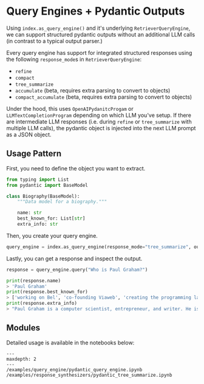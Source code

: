 # Query Engines + Pydantic Outputs

Using `index.as_query_engine()` and it's underlying `RetrieverQueryEngine`, we can support structured pydantic outputs without an additional LLM calls (in contrast to a typical output parser.)

Every query engine has support for integrated structured responses using the following `response_mode`s in `RetrieverQueryEngine`:
- `refine`
- `compact`
- `tree_summarize`
- `accumulate` (beta, requires extra parsing to convert to objects)
- `compact_accumulate` (beta, requires extra parsing to convert to objects)

Under the hood, this uses `OpenAIPydanitcProgam` or `LLMTextCompletionProgram` depending on which LLM you've setup. If there are intermediate LLM responses (i.e. during `refine` or `tree_summarize` with multiple LLM calls), the pydantic object is injected into the next LLM prompt as a JSON object.

## Usage Pattern

First, you need to define the object you want to extract.

```python
from typing import List
from pydantic import BaseModel

class Biography(BaseModel):
    """Data model for a biography."""

    name: str
    best_known_for: List[str]
    extra_info: str
```

Then, you create your query engine.

```python
query_engine = index.as_query_engine(response_mode="tree_summarize", output_cls=Biography)
```

Lastly, you can get a response and inspect the output.

```python
response = query_engine.query("Who is Paul Graham?")

print(response.name)
> 'Paul Graham'
print(response.best_known_for)
> ['working on Bel', 'co-founding Viaweb', 'creating the programming language Arc']
print(response.extra_info)
> "Paul Graham is a computer scientist, entrepreneur, and writer. He is best known for ..."
```

## Modules

Detailed usage is available in the notebooks below:

```{toctree}
---
maxdepth: 2
---
/examples/query_engine/pydantic_query_engine.ipynb
/examples/response_synthesizers/pydantic_tree_summarize.ipynb
```